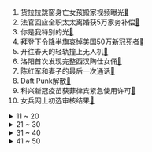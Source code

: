 1. 货拉拉跳窗身亡女孩搬家视频曝光[:link:](https://s.weibo.com/weibo?q=%23货拉拉跳窗身亡女孩搬家视频曝光%23&Refer=top)
2. 法官回应全职太太离婚获5万家务补偿[:link:](https://s.weibo.com/weibo?q=%23法官回应全职太太离婚获5万家务补偿%23&Refer=top)
3. 你是我特别的光[:link:](https://s.weibo.com/weibo?q=%23你是我特别的光%23&Refer=top)
4. 拜登下令降半旗哀悼美国50万新冠死者[:link:](https://s.weibo.com/weibo?q=%23拜登下令降半旗哀悼美国50万新冠死者%23&Refer=top)
5. 开往春天的轻轨撞上无人机[:link:](https://s.weibo.com/weibo?q=%23开往春天的轻轨撞上无人机%23&Refer=top)
6. 洛阳首次发现完整西汉陶仕女俑[:link:](https://s.weibo.com/weibo?q=%23洛阳首次发现完整西汉陶仕女俑%23&Refer=top)
7. 陈红军和妻子的最后一次通话[:link:](https://s.weibo.com/weibo?q=%23陈红军和妻子的最后一次通话%23&Refer=top)
8. Daft Punk解散[:link:](https://s.weibo.com/weibo?q=%23Daft%20Punk解散%23&Refer=top)
9. 科兴新冠疫苗获菲律宾紧急使用许可[:link:](https://s.weibo.com/weibo?q=%23科兴新冠疫苗获菲律宾紧急使用许可%23&Refer=top)
10. 女兵网上初选审核结果[:link:](https://s.weibo.com/weibo?q=%23女兵网上初选审核结果%23&Refer=top)
<details>
<summary>11 ~ 20</summary>

11. 纽约时报用50万个黑点纪念新冠死者[:link:](https://s.weibo.com/weibo?q=%23纽约时报用50万个黑点纪念新冠死者%23&Refer=top)
12. 张小斐路演服装品牌变化[:link:](https://s.weibo.com/weibo?q=%23张小斐路演服装品牌变化%23&Refer=top)
13. 澳大利亚一地遭8万狐蝠入侵[:link:](https://s.weibo.com/weibo?q=%23澳大利亚一地遭8万狐蝠入侵%23&Refer=top)
14. Uzi加入小象大鹅[:link:](https://s.weibo.com/weibo?q=%23Uzi加入小象大鹅%23&Refer=top)
15. 顶楼[:link:](https://s.weibo.com/weibo?q=%23顶楼%23&Refer=top)
16. 男子旅居国外诋毁戍边英雄被上网追逃[:link:](https://s.weibo.com/weibo?q=%23男子旅居国外诋毁戍边英雄被上网追逃%23&Refer=top)
17. 张萌说旗下练习生可以原地出道[:link:](https://s.weibo.com/weibo?q=%23张萌说旗下练习生可以原地出道%23&Refer=top)
18. 宁毅带苏檀儿度蜜月[:link:](https://s.weibo.com/weibo?q=%23宁毅带苏檀儿度蜜月%23&Refer=top)
19. 男子回应假装自杀女友相救溺亡[:link:](https://s.weibo.com/weibo?q=%23男子回应假装自杀女友相救溺亡%23&Refer=top)
20. 张馨予陪袁姗姗过生日[:link:](https://s.weibo.com/weibo?q=%23张馨予陪袁姗姗过生日%23&Refer=top)
</details>
<details>
<summary>21 ~ 30</summary>

21. 美股[:link:](https://s.weibo.com/weibo?q=%23美股%23&Refer=top)
22. 张艺兴工作室捐赠粉丝匿名红包[:link:](https://s.weibo.com/weibo?q=%23张艺兴工作室捐赠粉丝匿名红包%23&Refer=top)
23. 我的时代你的时代加更[:link:](https://s.weibo.com/weibo?q=%23我的时代你的时代加更%23&Refer=top)
24. 北京下雪[:link:](https://s.weibo.com/weibo?q=%23北京下雪%23&Refer=top)
25. 宁毅苏檀儿圆房[:link:](https://s.weibo.com/weibo?q=%23宁毅苏檀儿圆房%23&Refer=top)
26. 全职太太重返职场有多难[:link:](https://s.weibo.com/weibo?q=%23全职太太重返职场有多难%23&Refer=top)
27. 人潮汹涌票房破3亿[:link:](https://s.weibo.com/weibo?q=%23人潮汹涌票房破3亿%23&Refer=top)
28. 比特币大跌[:link:](https://s.weibo.com/weibo?q=%23比特币大跌%23&Refer=top)
29. 我国渤海再获亿吨级油气大发现[:link:](https://s.weibo.com/weibo?q=%23我国渤海再获亿吨级油气大发现%23&Refer=top)
30. 日本超小公寓受年轻人青睐[:link:](https://s.weibo.com/weibo?q=%23日本超小公寓受年轻人青睐%23&Refer=top)
</details>
<details>
<summary>31 ~ 40</summary>

31. 旧金山一栋139岁房屋整体搬迁[:link:](https://s.weibo.com/weibo?q=%23旧金山一栋139岁房屋整体搬迁%23&Refer=top)
32. 娜扎魔性撑腰舞[:link:](https://s.weibo.com/weibo?q=%23娜扎魔性撑腰舞%23&Refer=top)
33. 张杰看歌迷们两年前给他的信[:link:](https://s.weibo.com/weibo?q=%23张杰看歌迷们两年前给他的信%23&Refer=top)
34. 严禁城里人利用农村宅基地建别墅会馆[:link:](https://s.weibo.com/weibo?q=%23严禁城里人利用农村宅基地建别墅会馆%23&Refer=top)
35. 吴谨言催章小鱼林睿快和好[:link:](https://s.weibo.com/weibo?q=%23吴谨言催章小鱼林睿快和好%23&Refer=top)
36. 赘婿加更[:link:](https://s.weibo.com/weibo?q=%23赘婿加更%23&Refer=top)
37. 原来剧本杀是这样玩的[:link:](https://s.weibo.com/weibo?q=%23原来剧本杀是这样玩的%23&Refer=top)
38. 梦幻草莓果冻包子[:link:](https://s.weibo.com/weibo?q=%23梦幻草莓果冻包子%23&Refer=top)
39. 火币[:link:](https://s.weibo.com/weibo?q=%23火币%23&Refer=top)
40. 班婳买了复活甲[:link:](https://s.weibo.com/weibo?q=%23班婳买了复活甲%23&Refer=top)
</details>
<details>
<summary>41 ~ 50</summary>

41. 辽宁一田地里打井涌出75度热水[:link:](https://s.weibo.com/weibo?q=%23辽宁一田地里打井涌出75度热水%23&Refer=top)
42. 学生时代打发时间的巨头[:link:](https://s.weibo.com/weibo?q=%23学生时代打发时间的巨头%23&Refer=top)
43. 印度十万人聚集抗议政府新法案[:link:](https://s.weibo.com/weibo?q=%23印度十万人聚集抗议政府新法案%23&Refer=top)
44. 刘昊然童年旧照[:link:](https://s.weibo.com/weibo?q=%23刘昊然童年旧照%23&Refer=top)
45. 正月十六16时17分月亮最圆[:link:](https://s.weibo.com/weibo?q=%23正月十六16时17分月亮最圆%23&Refer=top)
46. C罗梅开二度[:link:](https://s.weibo.com/weibo?q=%23C罗梅开二度%23&Refer=top)
47. 陈红军烈士珍藏着妻子的信[:link:](https://s.weibo.com/weibo?q=%23陈红军烈士珍藏着妻子的信%23&Refer=top)
48. 家属回应女孩跳货拉拉车窗身亡[:link:](https://s.weibo.com/weibo?q=%23家属回应女孩跳货拉拉车窗身亡%23&Refer=top)
49. 所有内地入境澳门人士无须隔离[:link:](https://s.weibo.com/weibo?q=%23所有内地入境澳门人士无须隔离%23&Refer=top)
50. 西藏冒险王王相军系意外落水[:link:](https://s.weibo.com/weibo?q=%23西藏冒险王王相军系意外落水%23&Refer=top)
</details>